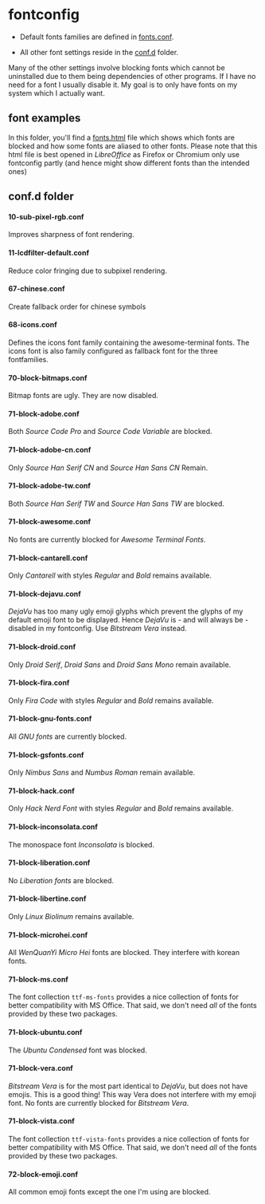 # fontconfig

- Default fonts families are defined in [fonts.conf](fonts.conf).

- All other font settings reside in the [conf.d](conf.d) folder.

Many of the other settings involve blocking fonts which cannot be
uninstalled due to them being dependencies of other programs. If I
have no need for a font I usually disable it. My goal is to only have
fonts on my system which I actually want.

## font examples

In this folder, you'll find a [fonts.html](fonts.html) file which shows which fonts are
blocked and how some fonts are aliased to other fonts. Please note that this html file
is best opened in _LibreOffice_ as Firefox or Chromium only use fontconfig partly (and
hence might show different fonts than the intended ones)

## conf.d folder

#### 10-sub-pixel-rgb.conf

Improves sharpness of font rendering.

#### 11-lcdfilter-default.conf

Reduce color fringing due to subpixel rendering.

#### 67-chinese.conf

Create fallback order for chinese symbols

#### 68-icons.conf

Defines the icons font family containing the awesome-terminal fonts.
The icons font is also family configured as fallback font for the
three fontfamilies.

#### 70-block-bitmaps.conf

Bitmap fonts are ugly. They are now disabled.

#### 71-block-adobe.conf

Both _Source Code Pro_ and _Source Code Variable_ are blocked.

#### 71-block-adobe-cn.conf

Only _Source Han Serif CN_ and _Source Han Sans CN_ Remain.

#### 71-block-adobe-tw.conf

Both _Source Han Serif TW_ and _Source Han Sans TW_ are blocked.

#### 71-block-awesome.conf

No fonts are currently blocked for _Awesome Terminal Fonts_.

#### 71-block-cantarell.conf

Only _Cantarell_ with styles _Regular_ and _Bold_ remains available.

#### 71-block-dejavu.conf

_DejaVu_ has too many ugly emoji glyphs which prevent the glyphs of my
default emoji font to be displayed. Hence _DejaVu_ is - and will
always be - disabled in my fontconfig. Use _Bitstream Vera_ instead.

#### 71-block-droid.conf

Only _Droid Serif_, _Droid Sans_ and _Droid Sans Mono_ remain available.

#### 71-block-fira.conf

Only _Fira Code_ with styles _Regular_ and _Bold_ remains available.

#### 71-block-gnu-fonts.conf

All _GNU fonts_ are currently blocked.

#### 71-block-gsfonts.conf

Only _Nimbus Sans_ and _Numbus Roman_ remain available.

#### 71-block-hack.conf

Only _Hack Nerd Font_ with styles _Regular_ and _Bold_ remains available.

#### 71-block-inconsolata.conf

The monospace font _Inconsolata_ is blocked.

#### 71-block-liberation.conf

No _Liberation fonts_ are blocked.

#### 71-block-libertine.conf

Only _Linux Biolinum_ remains available.

#### 71-block-microhei.conf

All _WenQuanYi Micro Hei_ fonts are blocked. They interfere with korean fonts.

#### 71-block-ms.conf

The font collection `ttf-ms-fonts` provides a nice collection of fonts for better
compatibility with MS Office. That said, we don't need _all_ of the fonts provided by
these two packages.

#### 71-block-ubuntu.conf

The _Ubuntu Condensed_ font was blocked.

#### 71-block-vera.conf

_Bitstream Vera_ is for the most part identical to _DejaVu_, but does
not have emojis. This is a good thing! This way Vera does not interfere with my emoji
font. No fonts are currently blocked for _Bitstream Vera_.

#### 71-block-vista.conf

The font collection `ttf-vista-fonts` provides a nice collection of fonts for better
compatibility with MS Office. That said, we don't need _all_ of the fonts provided by
these two packages.

#### 72-block-emoji.conf

All common emoji fonts except the one I'm using are blocked.
